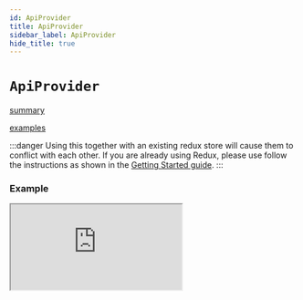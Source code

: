 ```yaml
---
id: ApiProvider
title: ApiProvider
sidebar_label: ApiProvider
hide_title: true
---
```


# `ApiProvider`

[summary](docblock://react-hooks/ApiProvider.tsx?token=ApiProvider)

[examples](docblock://react-hooks/ApiProvider.tsx?token=ApiProvider)

:::danger
Using this together with an existing redux store will cause them to conflict with each other. If you are already using Redux, please use follow the instructions as shown in the [Getting Started guide](../introduction/getting-started).
:::

### Example

<iframe src="https://codesandbox.io/embed/rtk-query-apiprovider-iyzme?fontsize=12&hidenavigation=1&module=%2Fsrc%2FApp.tsx&theme=dark"
     style={{ width: '100%', height: '800px', border: 0, borderRadius: '4px', overflow: 'hidden' }}
     title="RTK Query ApiProvider"
     allow="geolocation; microphone; camera; midi; vr; accelerometer; gyroscope; payment; ambient-light-sensor; encrypted-media; usb" 
     sandbox="allow-modals allow-forms allow-popups allow-scripts allow-same-origin"
></iframe>
